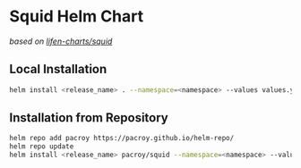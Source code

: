 # Squid Helm Chart

_based on [lifen-charts/squid](https://github.com/honestica/lifen-charts/tree/master/squid)_

## Local Installation

```sh
helm install <release_name> . --namespace=<namespace> --values values.yaml
```

## Installation from Repository

```sh
helm repo add pacroy https://pacroy.github.io/helm-repo/
helm repo update
helm install <release_name> pacroy/squid --namespace=<namespace> --values values.yaml
```

